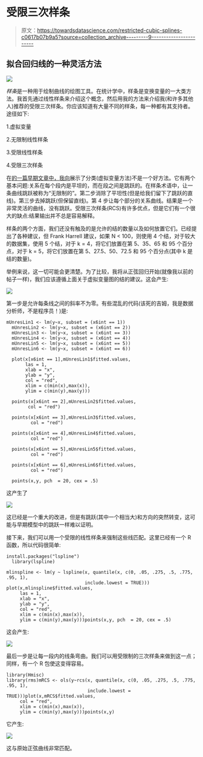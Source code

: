 # 受限三次样条

> 原文：<https://towardsdatascience.com/restricted-cubic-splines-c0617b07b9a5?source=collection_archive---------9----------------------->

## 拟合回归线的一种灵活方法

![](img/6d2601052fb9a4a0a203d9e034c6a7c9.png)

*样条*是一种用于绘制曲线的绘图工具。在统计学中，样条是变换变量的一大类方法。我首先通过线性样条来介绍这个概念，然后用我的方法来介绍我(和许多其他人)推荐的受限三次样条。你应该知道有大量不同的样条，每一种都有其支持者。途径如下:

1.虚拟变量

2.无限制线性样条

3.受限线性样条

4.受限三次样条

在[的一篇早期文章中，我向](https://medium.com/@peterflom/what-happens-when-we-categorize-an-independent-variable-in-regression-77d4c5862b6c)展示了分类(虚拟变量方法)不是一个好方法。它有两个基本问题:关系在每个段内是平坦的，而在段之间是跳跃的。在样条术语中，让一条曲线跳跃被称为“无限制的”。第二步消除了平坦性(但是给我们留下了跳跃的直线)。第三步去掉跳跃(但保留直线)。第 4 步让每个部分的关系曲线。结果是一个非常灵活的曲线，没有跳跃。受限三次样条(RCS)有许多优点，但是它们有一个很大的缺点:结果输出并不总是容易解释。

样条的两个方面，我们还没有触及的是允许的结的数量以及如何放置它们。已经提出了各种建议，但 Frank Harrell 建议，如果 N < 100，则使用 4 个结，对于较大的数据集，使用 5 个结，对于 k = 4，将它们放置在第 5、35、65 和 95 个百分点，对于 k = 5，将它们放置在第 5、27.5、50、72.5 和 95 个百分点(其中 k 是结的数量)。

举例来说，这一切可能会更清楚。为了比较，我将从正弦回归开始(就像我以前的帖子一样)，我们应该遵循上面关于虚拟变量图的结的建议。这会产生:

![](img/0c2e2cd11d4304e6e83ae967190fea7a.png)

第一步是允许每条线之间的斜率不为零。有些混乱的代码(该死的吉姆，我是数据分析师，不是程序员！)是:

```
mUnresLin1 <- lm(y~x, subset = (x6int == 1))
  mUnresLin2 <- lm(y~x, subset = (x6int == 2))
  mUnresLin3 <- lm(y~x, subset = (x6int == 3))
  mUnresLin4 <- lm(y~x, subset = (x6int == 4))
  mUnresLin5 <- lm(y~x, subset = (x6int == 5))
  mUnresLin6 <- lm(y~x, subset = (x6int == 6))

  plot(x[x6int == 1],mUnresLin1$fitted.values, 
       las = 1,
       xlab = "x",
       ylab = "y",
       col = "red",
       xlim = c(min(x),max(x)),
       ylim = c(min(y),max(y)))

  points(x[x6int == 2],mUnresLin2$fitted.values, 
        col = "red")

  points(x[x6int == 3],mUnresLin3$fitted.values, 
         col = "red")

  points(x[x6int == 4],mUnresLin4$fitted.values, 
         col = "red")

  points(x[x6int == 5],mUnresLin5$fitted.values, 
         col = "red")

  points(x[x6int == 6],mUnresLin6$fitted.values, 
         col = "red")

  points(x,y, pch  = 20, cex = .5)
```

这产生了

![](img/3c36f0eab4935b735ff61e8bcf1e1f6a.png)

这已经是一个重大的改进，但是有跳跃(其中一个相当大)和方向的突然转变，这可能与早期模型中的跳跃一样难以证明。

接下来，我们可以用一个受限的线性样条来强制这些线匹配。这里已经有一个 R 函数，所以代码很简单:

```
install.packages("lspline")
  library(lspline)

mlinspline <- lm(y ~ lspline(x, quantile(x, c(0, .05, .275, .5, .775, .95, 1),
                             include.lowest = TRUE))) plot(x,mlinspline$fitted.values, 
     las = 1,
     xlab = "x",
     ylab = "y",
     col = "red",
     xlim = c(min(x),max(x)),
     ylim = c(min(y),max(y)))points(x,y, pch  = 20, cex = .5)
```

这会产生:

![](img/6731eca3597b4549f9a31405a1301dbb.png)

最后一步是让每一段内的线条弯曲。我们可以用受限制的三次样条来做到这一点；同样，有一个 R 包使这变得容易。

```
library(Hmisc)
library(rms)mRCS <- ols(y~rcs(x, quantile(x, c(0, .05, .275, .5, .775, .95, 1),
                              include.lowest = TRUE)))plot(x,mRCS$fitted.values,
     col = "red",
     xlim = c(min(x),max(x)),
     ylim = c(min(y),max(y)))points(x,y)
```

它产生:

![](img/bfe19ad343b38398e278578ec8ae9e8e.png)

这与原始正弦曲线非常匹配。